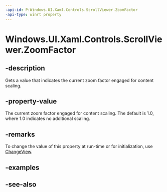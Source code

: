 ```yaml
---
-api-id: P:Windows.UI.Xaml.Controls.ScrollViewer.ZoomFactor
-api-type: winrt property
---
```


<!-- Property syntax
public float ZoomFactor { get; }
-->

# Windows.UI.Xaml.Controls.ScrollViewer.ZoomFactor

## -description
Gets a value that indicates the current zoom factor engaged for content scaling.

## -property-value
The current zoom factor engaged for content scaling. The default is 1.0, where 1.0 indicates no additional scaling.

## -remarks
To change the value of this property at run-time or for initialization, use [ChangeView](scrollviewer_changeview_1425504772.md).

## -examples

## -see-also
